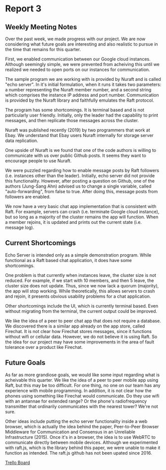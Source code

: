 # Report 3

## Weekly Meeting Notes 
Over the past week, we made progress with our project.  We are now considering what future goals are interesting and also realistic to pursue in the time that remains for this quarter.

First, we enabled communication between our Google cloud instances.  Although seemingly simple, we were prevented from acheiving this until we realized we needed to open ports on our instances for communication.

The sample program we are working with is provided by Nuraft and is called "echo server".  In it's initial formulation, when it runs it takes two parameters: a number representing the Nuraft member number, and a second string which comprises the instance IP address and port number.  Communication is provided by the Nuraft library and faithfully emulates the Raft protocol.  

The program has some shortcomings.  It is terminal based and is not particularly user friendly.  Initially, only the leader had the capability to print messages, and then replicate those messages across the cluster.

Nuraft was published recently (2019) by two programmers that work at Ebay.  We understand that Ebay users Nuraft internally for storage server data replication.

One upside of Nuraft is we found that one of the code authors is willing to communicate with us over public Github posts.  It seems they want to encourage people to use Nuraft.

We were puzzled regarding how to enable message posts by Raft followers (i.e. instances other than the leader).  Initially, echo server did not provide this functionality.  However, after posting a question on Github, one of the authors (Jung-Sang Ahn) advised us to change a single variable, called "auto-forwarding", from false to true.  After doing this, message posts from followers are enabled.

We now have a very basic chat app implementation that is consistent with Raft.  For example, servers can crash (i.e. terminate Google cloud instance), but so long as a majority of the cluster remains the app will function. When a member rejoins, it is updated and prints out the current state (i.e. message log).  

## Current Shortcomings

Echo Server is intended only as a simple demonstration program.  While functional as a Raft based chat application, it does have some shortcomings.

One problem is that currently when instances leave, the cluster size is not reduced.  For example, if we start with 10 members, and then 5 leave, the cluster size does not update.  Thus, since we now lack a quorum (majority), the app will stop working.  While theoretically, this allows servers to crash and rejoin, it presents obvious usability problems for a chat application.

Other shortcomings include the UI, which is currently terminal based.  Even without migrating from the terminal, the current output could be improved.  

We like the idea of a peer to peer chat app that does not require a database.  We discovered there is a similar app already on the app store, called Firechat.  It is not clear how Firechat stores messages, since it functions without wifi or cellular data.  However, we do not believe it is using Raft.  So the idea for our project may have some improvements in the area of fault tolerance over a product like Firechat.


## Future Goals

As far as more grandiose goals, we would like some input regarding what is acheivable this quarter.  We like the idea of a peer to peer mobile app using Raft, but this may be too difficult.  For one thing, no one on our team has any experience with mobile programming.  In addition, it is not clear how the phones using something like Firechat would communicate.  Do they use wifi with an antannae for extended range?  Or the phone's radiofrequency transmitter that ordinarily communicates with the nearest tower?  We're not sure.  

Other ideas include putting the echo server functionality inside a web browser, which is actually the idea behind the paper, Peer-to-Peer Browser Middleware for Communication and Consensus in an Unreliable Infrastructure (2015).  Once it's in a browser, the idea is to use WebRTC to communicate directly between mobile devices.  Although we experimented with raft.js, which is the library behind this paper, we were unable to make it function as intended.  The raft.js github has not been upated since 2016.


[Trello Board](https://trello.com/b/hbhwfHb7/ecs251-final-project)
